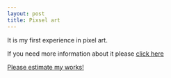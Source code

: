 ```yaml
---
layout: post
title: Pixsel art
---
```

It is my first experience in pixel art.

If you need more information about it please [click here](https://en.wikipedia.org/wiki/Pixel_art)


[ Please estimate my works!](http://www.piskelapp.com/user/5427595105533952)
